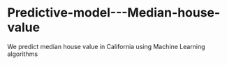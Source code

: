 # Predictive-model---Median-house-value
We predict median house value in California using Machine Learning algorithms 
